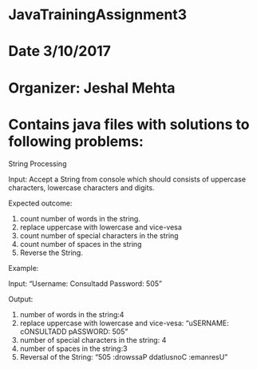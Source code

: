 # JavaTrainingAssignment3
# Date 3/10/2017
# Organizer: Jeshal Mehta

# Contains java files with solutions to following problems:

String Processing

Input:
Accept a String from console which should consists of uppercase characters, lowercase characters and digits.

Expected outcome:
1) count number of words in the string.
2) replace uppercase with lowercase and vice-vesa
3) count number of special characters in the string
4) count number of spaces in the string
5) Reverse the String.

Example:

Input:
“Username: Consultadd Password: 505”

Output:
1) number of words in the string:4
2) replace uppercase with lowercase and vice-vesa: “uSERNAME: cONSULTADD pASSWORD: 505”
3) number of special characters in the string: 4
4) number of spaces in the string:3
5) Reversal of the String: “505 :drowssaP ddatlusnoC :emanresU”
